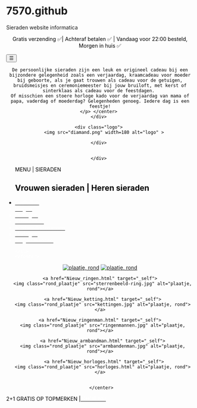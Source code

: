 # 7570.github
Sieraden website informatica
<!DOCTYPE html>
<html lang="en">
<head>
<title>test</title>
<link rel="stylesheet" href="mystyle.css">

<meta name="viewport" content="width=device-width, initial-scale=1">

</head>
<body>


 <center> <p><font color="#000000"> Gratis verzending &#x2705| Achteraf betalen &#x2705 | Vandaag voor 22:00 besteld, Morgen in huis &#x2705 </p></center> 
 
 
 <div class="w3-sidebar w3-bar-block w3-card w3-animate-left" style="display:none" id="mySidebar">
  <button class="w3-bar-item w3-button w3-large"
  onclick="w3_close()">Close &times;</button>
  <br>
  <H1> VROUWEN </H1> 
  <a href="Nieuw_oorbel.html" class="w3-bar-item w3-button">Oorbellen</a>
 </br> 
  <a href="Nieuw_ketting.html" class="w3-bar-item w3-button">Kettingen</a>
  <br> 
  <a href="Nieuw_armband.html" class="w3-bar-item w3-button">Armbanden</a>
<br> 
  <a href="Nieuw_ringen.html" class="w3-bar-item w3-button">Ringen</a>
  
  <h1> MANNEN  </H1> 
   <a href="nieuw_armbandman.html" class="w3-bar-item w3-button">Armbanden</a>
<br> 
  <a href="Nieuw_ringenman.html" class="w3-bar-item w3-button">Ringen</a>
  <br> 
  <a href="Nieuw_horloges.html" class="w3-bar-item w3-button">Horloges</a>
  </br> 
</div>
  
<div id="main">

<div class="w3-teal">
  <button id="openNav" class="w3-button w3-teal w3-xlarge" onclick="w3_open()">&#9776;</button>
  <div class="w3-container">
 
  </div>
</div>
<script>
function w3_open() {
  document.getElementById("main").style.marginLeft = "25%";
  document.getElementById("mySidebar").style.width = "25%";
  document.getElementById("mySidebar").style.display = "block";
  document.getElementById("openNav").style.display = 'none';
}
function w3_close() {
  document.getElementById("main").style.marginLeft = "0%";
  document.getElementById("mySidebar").style.display = "none";
  document.getElementById("openNav").style.display = "inline-block";
}
</script>

<div class="titelbalk"> 
	<div class="inleiding"> 
<p class="w3-large">
<center> 
<p style="font-family:'Courier New'"> 

    De persoonlijke sieraden zijn een leuk en origineel cadeau bij een bijzondere gelegenheid zoals een verjaardag, kraamcadeau voor moeder bij geboorte, als je gaat trouwen als cadeau voor de getuigen, bruidsmeisjes en ceremoniemeester bij jouw bruiloft, met kerst of sinterklaas als cadeau voor de feestdagen. 
	Of misschien een stoere horloge kado voor de verjaardag van mama of papa, vaderdag of moederdag? Gelegenheden genoeg. Iedere dag is een feestje!
	</p> </center> 
	</div> 
	
	<div class="logo"> 
		<img src="diamand.png" width=180 alt="logo" > 
	
	</div> 
	
		
	</div> 
</div> 

<!-- <header> 

<p><img src="diamand.png"  alt="logo" style="width:190px;height:190px;margin-right:20px;" >
<img src="spreuk.html" border="10px" align="right" >

</header> -->
 	  

<section>
  <nav>
    <ul>
	<footer>
  <p> MENU  |<font color="#ffffff"> </font> SIERADEN  </p>
<h2> Vrouwen sieraden  |    Heren sieraden </h2>
 <li><a href="nieuw_oorbel.html"><font color="#ffffff">Oorbellen</a></li> 
      <li><a href="Nieuw_ringen.html"><font color="#ffffff">Ringen</a></li>
      <li><a href="Nieuw_ketting.html"><font color="#ffffff">kettingen</a></li>
	  <li><a href="Nieuw_armband.html"><font color="#ffffff">Armbanden</a></li>
	  <li><a href="Nieuw_armbandman.html"><font color="#ffffff">Armbanden mannen </a></li>
	  <li><a href="Nieuw_horloges.html"><font color="#ffffff">Horloges</a></li>
	  <li><a href="Nieuw_ringenman.html"><font color="#ffffff">Ringen mannen</a> </li> 
	 
	 
    </ul>
	</footer>

  </nav>
  
  <article><font color="#000000">
    <center> 
	<a href="nieuw_oorbel.html" target="_self">
	  <img class="rond_plaatje" src="fotooorbel.jpg" alt="plaatje, rond"></a>
	  
   <a href="Nieuw_armband.html" target="_self">
	  <img class="rond_plaatje" src="armband.jpg" alt="plaatje, rond"></a>
	  
    <a href="Nieuw_ringen.html" target="_self">
	  <img class="rond_plaatje" src="sterrenbeeld-ring.jpg" alt="plaatje, rond"></a>
	    
	  <a href="Nieuw_ketting.html" target="_self">
	  <img class="rond_plaatje" src="kettingen.jpg" alt="plaatje, rond"></a>
	  	
    <a href="Nieuw_ringenman.html" target="_self">
	  <img class="rond_plaatje" src="ringenmannen.jpg" alt="plaatje, rond"></a>
	    
	  <a href="Nieuw_armbandman.html" target="_self">
	  <img class="rond_plaatje" src="armbandenman.jpg" alt="plaatje, rond"></a>
	  
	   <a href="Nieuw_horloges.html" target="_self">
	  <img class="rond_plaatje" src="horloges.html" alt="plaatje, rond"></a>
	  
	   
	  </center> 
</div> 
  </article>
</section>


<footer>
  <p>2+1 GRATIS OP TOPMERKEN |<a href="Nieuw_shop.html" target="_self"><font color="#ffffff"> SHOP NU</a></p>
</footer>
<head><style> 

.rond_plaatje {
  width: 148px;
  height: 148px;
  border-radius: 50%;
  /*float: right;*/
  margin-left: 25px;
  padding: 0;
  shape-outside: circle();
  shape-margin: 10px;
}
.venster { 
float: right; 
} 

</style>
</body>
</html>
